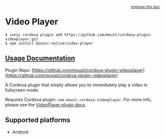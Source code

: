 <a style="float:right;font-size:12px;" href="http://github.com/ionic-team/ionic-native/edit/master/src/@ionic-native/plugins/video-player/index.ts#L17">
  Improve this doc
</a>

# Video Player

```
$ ionic cordova plugin add https://github.com/moust/cordova-plugin-videoplayer.git
$ npm install @ionic-native/video-player
```

## [Usage Documentation](https://ionicframework.com/docs/native/video-player/)

Plugin Repo: [https://github.com/moust/cordova-plugin-videoplayer](https://github.com/moust/cordova-plugin-videoplayer)

A Cordova plugin that simply allows you to immediately play a video in fullscreen mode.

Requires Cordova plugin: `com.moust.cordova.videoplayer`. For more info, please see the [VideoPlayer plugin docs](https://github.com/moust/cordova-plugin-videoplayer).

## Supported platforms

- Android
  


